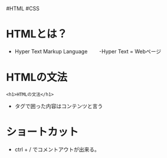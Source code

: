 #HTML #CSS 


# HTMLとは？
- Hyper Text Markup Language
　　-Hyper Text = Webページ

# HTMLの文法
```
<h1>HTMLの文法</h1>
```
- タグで囲った内容はコンテンツと言う


# ショートカット
- ctrl + / でコメントアウトが出来る。